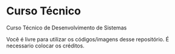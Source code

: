 # Curso Técnico
Curso Técnico de Desenvolvimento de Sistemas

Você é livre para utilizar os códigos/imagens desse repositório.
É necessario colocar os créditos.

